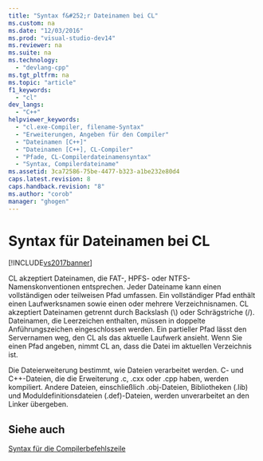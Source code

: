 ```yaml
---
title: "Syntax f&#252;r Dateinamen bei CL"
ms.custom: na
ms.date: "12/03/2016"
ms.prod: "visual-studio-dev14"
ms.reviewer: na
ms.suite: na
ms.technology: 
  - "devlang-cpp"
ms.tgt_pltfrm: na
ms.topic: "article"
f1_keywords: 
  - "cl"
dev_langs: 
  - "C++"
helpviewer_keywords: 
  - "cl.exe-Compiler, filename-Syntax"
  - "Erweiterungen, Angeben für den Compiler"
  - "Dateinamen [C++]"
  - "Dateinamen [C++], CL-Compiler"
  - "Pfade, CL-Compilerdateinamensyntax"
  - "Syntax, Compilerdateiname"
ms.assetid: 3ca72586-75be-4477-b323-a1be232e80d4
caps.latest.revision: 8
caps.handback.revision: "8"
ms.author: "corob"
manager: "ghogen"
---
```

# Syntax f&#252;r Dateinamen bei CL
[!INCLUDE[vs2017banner](../../assembler/inline/includes/vs2017banner.md)]

CL akzeptiert Dateinamen, die FAT\-, HPFS\- oder NTFS\-Namenskonventionen entsprechen.  Jeder Dateiname kann einen vollständigen oder teilweisen Pfad umfassen.  Ein vollständiger Pfad enthält einen Laufwerksnamen sowie einen oder mehrere Verzeichnisnamen.  CL akzeptiert Dateinamen getrennt durch Backslash \(\\\) oder Schrägstriche \(\/\).  Dateinamen, die Leerzeichen enthalten, müssen in doppelte Anführungszeichen eingeschlossen werden.  Ein partieller Pfad lässt den Servernamen weg, den CL als das aktuelle Laufwerk ansieht.  Wenn Sie einen Pfad angeben, nimmt CL an, dass die Datei im aktuellen Verzeichnis ist.  
  
 Die Dateierweiterung bestimmt, wie Dateien verarbeitet werden.  C\- und C\+\+\-Dateien, die die Erweiterung .c, .cxx oder .cpp haben, werden kompiliert.  Andere Dateien, einschließlich .obj\-Dateien, Bibliotheken \(.lib\) und Moduldefinitionsdateien \(.def\)\-Dateien, werden unverarbeitet an den Linker übergeben.  
  
## Siehe auch  
 [Syntax für die Compilerbefehlszeile](../../build/reference/compiler-command-line-syntax.md)